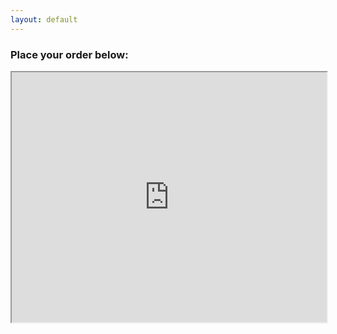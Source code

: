 ```yaml
---
layout: default
---
```


### Place your order below:

<iframe src="http://bit.do/JuzJaunt" height="400" width="100%">Loading...</iframe>
